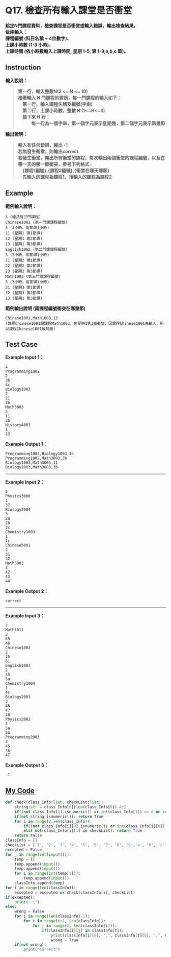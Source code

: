 # Q17. 檢查所有輸入課堂是否衝堂

**給定N門課程資料，檢查課程是否衝堂或輸入錯誤，輸出檢查結果。**  
**依序輸入：**  
**課程編號 (科目名稱 + 4位數字)、**  
**上課小時數 (1-3 小時)、**  
**上課時間 (依小時數輸入上課時間, 星期 1-5, 第 1-9,a,b,c 節)。**  

## Instruction

**輸入說明：**  
> **第一行，輸入整數N(2 <= N <= 10)**  
  **接著輸入 N 門課程的資訊，每一門課程的輸入如下：**  
　**第一行，輸入課程名稱及編號(字串)**  
　**第二行，上課小時數，整數 H (1<=H<=3)**  
　**接下來 H 行：**  
　　　**每一行為一個字串，第一個字元表示星期幾，第二個字元表示第幾節**  

**輸出說明：**  
> **輸入有任何錯誤，輸出 -1**  
  **若無發生衝堂，則輸出correct**  
  **若發生衝堂，輸出所有衝堂的課程，每次輸出兩個衝堂的課程編號，以及在哪一天的哪一節衝突，參考下列格式 :**  
　**{課程1編號},{課程2編號},{衝堂在哪天哪節}**  
　**先輸入的課程為課程1，後輸入的課程為課程2**  

## Example

**範例輸入說明：**  

    3 (總共有三門課程)
    Chinese1001 (第一門課課程編號)
    3 (3小時，每節課1小時)
    11 (星期1 第1節課)
    12 (星期1 第2節課)
    13 (星期1 第3節課)
    English1002 (第二門課課程編號)
    3 (3小時，每節課1小時)
    21 (星期2 第1節課)
    22 (星期2 第2節課)
    23 (星期2 第3節課)
    Math1003 (第三門課課程編號)
    3 (3小時，每節課1小時)
    31 (星期3 第1節課)
    32 (星期3 第2節課)
    13 (星期1 第3節課)

**範例輸出說明 (兩課程編號衝突在哪幾節)**  

    Chinese1001,Math1003,13 
    (課程Chinese1001跟課程Math1003，在星期1第3節衝堂，因課程Chinese1001先輸入，所以課程Chinese1001放前面)

## Test Case

**Example Input 1：**

    4
    Programming1002
    2
    3b
    4c
    Biology1003
    2
    11
    3b
    Math3003
    2
    11
    3b
    History4001
    1
    23
**Example Output 1：**

    Programming1002,Biology1003,3b
    Programming1002,Math3003,3b
    Biology1003,Math3003,11
    Biology1003,Math3003,3b
- - -
**Example Input 2：**

    5
    Physics3000
    1
    37
    Biology2004
    3
    2a
    2b
    2c
    Chemistry1003
    1
    1c
    Chinese5001
    2
    31
    32
    Math5002
    3
    42
    43
    44
**Example Output 2：**

    correct
- - -
**Example Input 3：**

    7
    Math1011
    2
    45
    46
    Chinese1002
    2
    45
    61
    English1003
    2
    45
    5a
    Chemistry1004
    1
    4c
    Biology2001
    3
    46
    47
    48
    Physics2002
    2
    5a
    5b
    Programming2003
    3
    45
    46
    47
**Example Output 3：**

    -1

## [My Code](../HomeWork/q017.py)

```python
def check(class_Info:list, checkList:list):    
    string:str = class_Info[0][len(class_Info[0])-4:]
    if((not class_Info[1].isnumeric()) or int(class_Info[1]) <= 0 or int(class_Info[1]) > 3): return True
    if(not string.isnumeric()): return True
    for i in range(2,len(class_Info)):
        if((not class_Info[i][0].isnumeric()) or int(class_Info[i][0]) < 1 or int(class_Info[i][0]) > 5): return True
        elif not(class_Info[i][1] in checkList): return True
    return False
classInfo = []
checkList = ['1', '2', '3', '4', '5', '6', '7', '8', '9','a', 'b', 'c']
excepted = False
for _ in range(int(input())):
    temp = []
    temp.append(input())
    temp.append(input())
    for i in range(int(temp[1])):
        temp.append(input())
    classInfo.append(temp)
for i in range(len(classInfo)):
    excepted = excepted or check(classInfo[i], checkList)
if(excepted):
    print("-1")
else:
    wrong = False
    for i in range(len(classInfo)-1):
        for t in range(i+1, len(classInfo)):
            for j in range(2, len(classInfo[i])):
                if(classInfo[i][j] in classInfo[t]):
                    print(classInfo[i][0], ",", classInfo[t][0], ",", classInfo[i][j], sep = '')
                    wrong = True
    if(not wrong):
        print("correct")
```